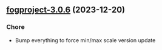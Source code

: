 

## [fogproject-3.0.6](https://github.com/truecharts/charts/compare/fogproject-3.0.5...fogproject-3.0.6) (2023-12-20)

### Chore

- Bump everything to force min/max scale version update
  
  